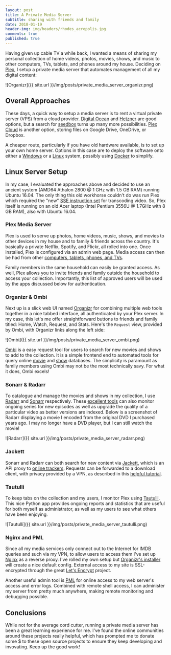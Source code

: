 ```yaml
---
layout: post
title: A Private Media Server
subtitle: sharing with friends and family
date: 2018-01-19
header-img: img/headers/rhodes_acropolis.jpg
comments: true
published: true
---
```


Having given up cable TV a while back, I wanted a means of sharing my personal collection of home videos, photos, movies, shows, and music to other computers, TVs, tablets, and phones around my house.  Deciding on [Plex](https://www.plex.tv), I setup a private media server that automates management of all my digital content: 

![Organizr]({{ site.url }}/img/posts/private_media_server_organizr.png)

## Overall Approaches
These days, a quick way to setup a media server is to rent a virtual private server (VPS) from a cloud provider.  [Digital Ocean](http://digitalocean.com) and [Hetzner](https://www.hetzner.com) are good options, but a search for [seedbox](https://www.google.ca/search?q=seedbox) turns up many more possibilities.  [Plex Cloud](https://www.plex.tv/features/cloud/) is another option, storing files on Google Drive, OneDrive, or Dropbox.

A cheaper route, particularly if you have old hardware available, is to set up your own home server.  Options in this case are to deploy the software onto either a [Windows](https://brandonb.ca/ultimate-media-server-setup) or a [Linux](https://www.htpcguides.com/install-plex-media-server-ubuntu-16-x-and-later/) system, possibly using [Docker](https://github.com/tom472/mediabox) to simplify.

## Linux Server Setup
In my case, I evaluated the approaches above and decided to use an ancient system (AMD64 Athalon 2800 @ 1 GHz with 1.5 GB RAM) running Ubuntu 16.04.  The only thing this old workhorse couldn't do was run Plex which required the "new" [SSE instruction set](https://en.wikipedia.org/wiki/Streaming_SIMD_Extensions) for transcoding video.  So, Plex itself is running on an old Acer laptop (Intel Pentium 3556U @ 1.7GHz with 8 GB RAM), also with Ubuntu 16.04.

### Plex Media Server
Plex is used to serve up photos, home videos, music, shows, and movies to other devices in my house and to family &amp; friends across the country.  It's basically a private Netflix, Spotify, and Flickr, all rolled into one.  Once installed, Plex is configured via an admin web page.  Media access can then be had from other [computers, tablets, phones, and TVs](https://www.plex.tv/how-it-works/). 

Family members in the same household can easily be granted access.  As well, Plex allows you to invite friends and family outside the household to access your collection.  Importantly, this list of approved users will be used by the apps discussed below for authentication.

### Organizr &amp; Ombi
Next up is a slick web UI named [Organizr](https://organizr.us/) for combining multiple web tools together in a nice tabbed interface, all authenticated by your Plex server.  In my case, this let's me offer straightforward buttons to friends and family titled:  Home, Watch, Request, and Stats.  Here's the `Request` view, provided by Ombi, with Organizr links along the left side:

![Ombi]({{ site.url }}/img/posts/private_media_server_ombi.png)

[Ombi](https://www.ombi.io/) is a easy request tool for users to search for new movies and shows to add to the collection.  It is a simple frontend end to automated tools for query online [movie](http://www.imdb.com/) and [show](https://www.thetvdb.com/) databases.  The simplicity is paramount as family members using Ombi may not be the most technically savy.  For what it does, Ombi excels!

### Sonarr &amp; Radarr

To catalogue and manage the movies and shows in my collection, I use [Radarr](https://radarr.video/) and [Sonarr](https://sonarr.tv/) respectively.  These [excellent tools](https://www.htpcguides.com/install-nzbdrone-ubuntu/) can also monitor ongoing series for new episodes as well as upgrade the quality of a particular video as better versions are indexed.  Below is a screenshot of Radarr displaying a movie I encoded from the original DVD I purchased years ago.  I may no longer have a DVD player, but I can still watch the movie!

![Radarr]({{ site.url }}/img/posts/private_media_server_radarr.png)

### Jackett

Sonarr and Radarr can both search for new content via [Jackett](https://github.com/Jackett/Jackett), which is an API proxy to [online trackers](https://www.htpcguides.com/add-custom-torrent-trackers-in-sonarr-using-jackett-guide/).  Requests can be forwarded to a download client, with privacy provided by a VPN, as described in this [helpful tutorial](https://www.htpcguides.com/force-torrent-traffic-vpn-split-tunnel-debian-8-ubuntu-16-04/).

### Tautulli

To keep tabs on the collection and my users, I monitor Plex using [Tautulli](http://tautulli.com/).  This nice Python app provides ongoing reports and statistics that are useful for both myself as administrator, as well as my users to see what others have been enjoying.

![Tautulli]({{ site.url }}/img/posts/private_media_server_tautulli.png)

### Nginx and PML
Since all my media services only connect out to the Internet for IMDB queries and such via my VPN, to allow users to access them I've set up [Nginx](https://www.nginx.com/resources/admin-guide/reverse-proxy/) as a reverse proxy.  I've rolled my own setup but [Organizr's installer](https://github.com/causefx/Organizr/wiki/Linux-Installation#auto-installer-for-linux-debianubuntu-only) will create a nice default config.  External access to my site is SSL-encrypted through the great [Let's Encrypt](https://letsencrypt.org/) project.

Another useful admin tool is [PML](http://pimpmylog.com/) for online access to my web server's access and error logs.  Combined with remote shell access, I can administer my server from pretty much anywhere, making remote monitoring and debugging possible.

## Conclusions
While not for the average cord cutter, running a private media server has been a great learning experience for me.  I've found the online communities around these projects really helpful, which has prompted me to donate some $ to these open source projects to ensure they keep developing and invovating.  Keep up the good work!

